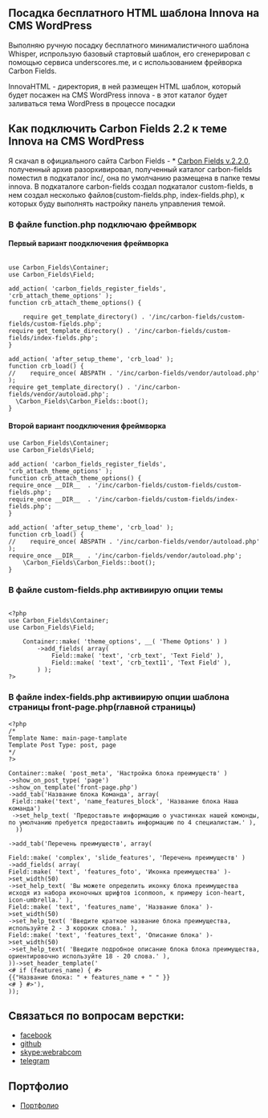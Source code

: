 
## Посадка бесплатного HTML шаблона Innova на CMS WordPress

Выполняю ручную посадку бесплатного минималистичного шаблона Whisper, испрользую базовый стартовый шаблон, его сгенерировал с помощью сервиса
underscores.me, и c использованием фрейворка Carbon Fields.

InnovaHTML - директория, в ней размещен HTML шаблон, который будет посажен на CMS WordPress
innova - в этот каталог будет заливаться тема WordPress в процессе посадки

## Как подключить Carbon Fields 2.2 к теме Innova на CMS WordPress

Я скачал в официального сайта Carbon Fields - * [Carbon Fields v.2.2.0](https://carbonfields.net/release-archive/), полученный архив разорхивировал,
полученный каталог carbon-fields поместил в подкаталог inc/, она по умолчанию размещена в папке темы innova.
В подкаталоге  carbon-fields создал подкаталог custom-fields, в нем создал несколько файлов(custom-fields.php, index-fields.php), к которых буду выполнять настройку панель управления темой.

### В файле function.php подключаю фреймворк

#### Первый вариант поодключения фреймворка

```

use Carbon_Fields\Container;
use Carbon_Fields\Field;

add_action( 'carbon_fields_register_fields', 'crb_attach_theme_options' );
function crb_attach_theme_options() {

	require get_template_directory() . '/inc/carbon-fields/custom-fields/custom-fields.php';
require get_template_directory() . '/inc/carbon-fields/custom-fields/index-fields.php';
}

add_action( 'after_setup_theme', 'crb_load' );
function crb_load() {
//    require_once( ABSPATH . '/inc/carbon-fields/vendor/autoload.php' );
require get_template_directory() . '/inc/carbon-fields/vendor/autoload.php';
  \Carbon_Fields\Carbon_Fields::boot();
}
```

#### Второй вариант поодключения фреймворка

```
use Carbon_Fields\Container;
use Carbon_Fields\Field;

add_action( 'carbon_fields_register_fields', 'crb_attach_theme_options' );
function crb_attach_theme_options() {
require_once __DIR__  . '/inc/carbon-fields/custom-fields/custom-fields.php';
require_once __DIR__  . '/inc/carbon-fields/custom-fields/index-fields.php';
}

add_action( 'after_setup_theme', 'crb_load' );
function crb_load() {
//    require_once( ABSPATH . '/inc/carbon-fields/vendor/autoload.php' );
require_once __DIR__  . '/inc/carbon-fields/vendor/autoload.php';
    \Carbon_Fields\Carbon_Fields::boot();
}

```

### В файле custom-fields.php активиирую опции темы

```

<?php
use Carbon_Fields\Container;
use Carbon_Fields\Field;

    Container::make( 'theme_options', __( 'Theme Options' ) )
        ->add_fields( array(
            Field::make( 'text', 'crb_text', 'Text Field' ),
            Field::make( 'text', 'crb_text11', 'Text Field' ),
        ) );
?>

```

### В файле index-fields.php активиирую опции шаблона страницы front-page.php(главной страницы)

```
<?php
/*
Template Name: main-page-tamplate
Template Post Type: post, page
*/
?>

```

```
Container::make( 'post_meta', 'Настройка блока преимуществ' )
->show_on_post_type( 'page')
->show_on_template('front-page.php')
->add_tab('Название блока Команда', array(
 Field::make('text', 'name_features_block', 'Название блока Наша команда')
 ->set_help_text( 'Предоставьте информацию о участинках нашей комонды, по умолчанию пребуется предоставить информацию по 4 специалистам.' ),
  ))

->add_tab('Перечень преимуществ', array(

Field::make( 'complex', 'slide_features', 'Перечень преимуществ' )
->add_fields( array(
Field::make( 'text', 'features_foto', 'Иконка преимущества' )->set_width(50)
->set_help_text( 'Вы можете определить иконку блока преимущества исходя из набора иконочных шрифтов iconmoon, к примеру icon-heart, icon-umbrella.' ),
Field::make( 'text', 'features_name', 'Название блока' )->set_width(50)
->set_help_text( 'Введите краткое название блока преимущества, используйте 2 - 3 короких слова.' ),
Field::make( 'text', 'features_text', 'Описание блока' )->set_width(50)
->set_help_text( 'Введите подробное описание блока блока преимущества, ориентировочно используйте 18 - 20 слова.' ),
))->set_header_template('
<# if (features_name) { #>
{{"Название блока: " + features_name + " " }}
<# } #>'),
));
```






## Связаться по вопросам верстки:

* [facebook](https://www.facebook.com/frontendercode)
* [github](https://github.com/frontend-coder)
* [skype:webrabcom](href="skype:webrabcom")
* [telegram](https://t.me/frontendcoder)

## Портфолио
* [Портфолио](https://frontend-coder.github.io)
